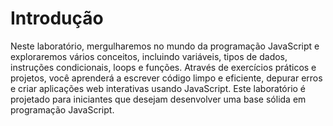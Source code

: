 # Introdução

Neste laboratório, mergulharemos no mundo da programação JavaScript e exploraremos vários conceitos, incluindo variáveis, tipos de dados, instruções condicionais, loops e funções. Através de exercícios práticos e projetos, você aprenderá a escrever código limpo e eficiente, depurar erros e criar aplicações web interativas usando JavaScript. Este laboratório é projetado para iniciantes que desejam desenvolver uma base sólida em programação JavaScript.
